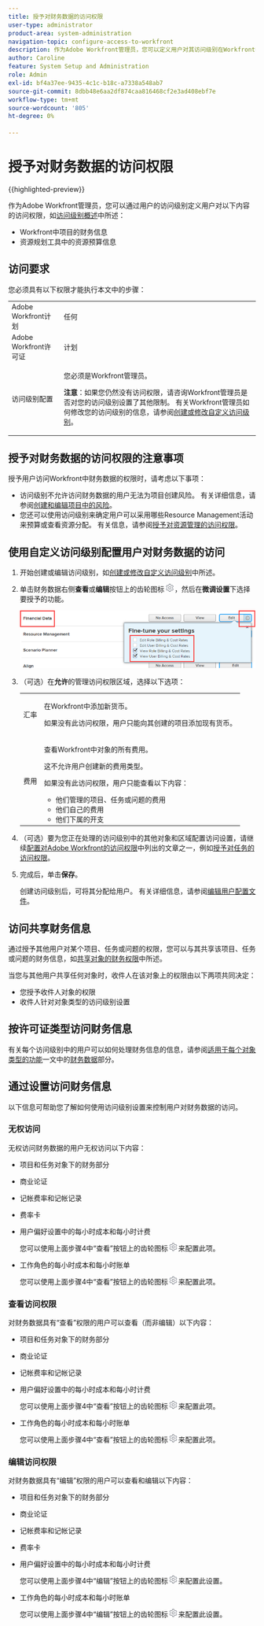```yaml
---
title: 授予对财务数据的访问权限
user-type: administrator
product-area: system-administration
navigation-topic: configure-access-to-workfront
description: 作为Adobe Workfront管理员，您可以定义用户对其访问级别在Workfront中访问财务数据的权限。
author: Caroline
feature: System Setup and Administration
role: Admin
exl-id: bf4a37ee-9435-4c1c-b18c-a7338a548ab7
source-git-commit: 8dbb48e6aa2df874caa816468cf2e3ad408ebf7e
workflow-type: tm+mt
source-wordcount: '805'
ht-degree: 0%

---
```


# 授予对财务数据的访问权限

{{highlighted-preview}}

作为Adobe Workfront管理员，您可以通过用户的访问级别定义用户对以下内容的访问权限，如[访问级别概述](../../../administration-and-setup/add-users/access-levels-and-object-permissions/access-levels-overview.md)中所述：

* Workfront中项目的财务信息
* 资源规划工具中的资源预算信息

## 访问要求

您必须具有以下权限才能执行本文中的步骤：

<table style="table-layout:auto"> 
 <col> 
 <col> 
 <tbody> 
  <tr> 
   <td role="rowheader">Adobe Workfront计划</td> 
   <td>任何</td> 
  </tr> 
  <tr> 
   <td role="rowheader">Adobe Workfront许可证</td> 
   <td>计划</td> 
  </tr> 
  <tr> 
   <td role="rowheader">访问级别配置</td> 
   <td> <p>您必须是Workfront管理员。</p> <p><b>注意</b>：如果您仍然没有访问权限，请咨询Workfront管理员是否对您的访问级别设置了其他限制。 有关Workfront管理员如何修改您的访问级别的信息，请参阅<a href="../../../administration-and-setup/add-users/configure-and-grant-access/create-modify-access-levels.md" class="MCXref xref" data-mc-variable-override="">创建或修改自定义访问级别</a>。</p> </td> 
  </tr> 
 </tbody> 
</table>

## 授予对财务数据的访问权限的注意事项

授予用户访问Workfront中财务数据的权限时，请考虑以下事项：

* 访问级别不允许访问财务数据的用户无法为项目创建风险。 有关详细信息，请参阅[创建和编辑项目中的风险](../../../manage-work/projects/define-a-business-case/create-edit-risks-on-projects.md)。
* 您还可以使用访问级别来确定用户可以采用哪些Resource Management活动来预算或查看资源分配。 有关信息，请参阅[授予对资源管理的访问权限](../../../administration-and-setup/add-users/configure-and-grant-access/grant-access-resource-management.md)。

## 使用自定义访问级别配置用户对财务数据的访问

1. 开始创建或编辑访问级别，如[创建或修改自定义访问级别](../../../administration-and-setup/add-users/configure-and-grant-access/create-modify-access-levels.md)中所述。
1. 单击财务数据右侧&#x200B;**查看**&#x200B;或&#x200B;**编辑**&#x200B;按钮上的齿轮图标![](assets/gear-icon-settings.png)，然后在&#x200B;**微调设置**&#x200B;下选择要授予的功能。

   ![](assets/financial-data-fine-tune-nwe.png)

1. （可选）在&#x200B;**允许**&#x200B;的管理访问权限区域，选择以下选项：

   <table style="table-layout:auto"> 
    <col> 
    <col> 
    <tbody> 
     <tr> 
      <td role="rowheader">汇率</td> 
      <td> <p>在Workfront中添加新货币。</p> <p>如果没有此访问权限，用户只能向其创建的项目添加现有货币。</p> </td> 
     </tr> 
     <tr> 
      <td role="rowheader">费用</td> 
      <td> <p>查看Workfront中对象的所有费用。</p> <p>这不允许用户创建新的费用类型。</p> <p>如果没有此访问权限，用户只能查看以下内容：</p> 
       <ul> 
        <li>他们管理的项目、任务或问题的费用</li> 
        <li>他们自己的费用</li> 
        <li>他们下属的开支</li> 
       </ul> </td> 
     </tr> 
    </tbody> 
   </table>

1. （可选）要为您正在处理的访问级别中的其他对象和区域配置访问设置，请继续[配置对Adobe Workfront的访问权限](../../../administration-and-setup/add-users/configure-and-grant-access/configure-access.md)中列出的文章之一，例如[授予对任务的访问权限](../../../administration-and-setup/add-users/configure-and-grant-access/grant-access-tasks.md)。
1. 完成后，单击&#x200B;**保存**。

   创建访问级别后，可将其分配给用户。 有关详细信息，请参阅[编辑用户配置文件](../../../administration-and-setup/add-users/create-and-manage-users/edit-a-users-profile.md)。

## 访问共享财务信息

通过授予其他用户对某个项目、任务或问题的权限，您可以与其共享该项目、任务或问题的财务信息，如[共享对象的财务权限](../../../workfront-basics/grant-and-request-access-to-objects/share-financial-permissions-object.md)中所述。

<!--
If you make changes here, make them also in the "Grant access to" articles where this snippet had to be converted to text:
* reports, dashboards, and calendars
* financial data
* issue
-->

当您与其他用户共享任何对象时，收件人在该对象上的权限由以下两项共同决定：

* 您授予收件人对象的权限
* 收件人针对对象类型的访问级别设置

## 按许可证类型访问财务信息

有关每个访问级别中的用户可以如何处理财务信息的信息，请参阅[适用于每个对象类型的功能](../../../administration-and-setup/add-users/access-levels-and-object-permissions/functionality-available-for-each-object-type.md)一文中的[财务数据](../../../administration-and-setup/add-users/access-levels-and-object-permissions/functionality-available-for-each-object-type.md#financia)部分。

## 通过设置访问财务信息

以下信息可帮助您了解如何使用访问级别设置来控制用户对财务数据的访问。

### 无权访问

无权访问财务数据的用户无权访问以下内容：

* 项目和任务对象下的财务部分
* 商业论证
* 记帐费率和记帐记录
* <span class="preview">费率卡</span>
* 用户偏好设置中的每小时成本和每小时计费

  您可以使用上面步骤4中“查看”按钮上的齿轮图标![](assets/gear-icon-settings.png)来配置此项。

* 工作角色的每小时成本和每小时账单

  您可以使用上面步骤4中“查看”按钮上的齿轮图标![](assets/gear-icon-settings.png)来配置此项。

### 查看访问权限

对财务数据具有“查看”权限的用户可以查看（而非编辑）以下内容：

* 项目和任务对象下的财务部分
* 商业论证
* 记帐费率和记帐记录
* 用户偏好设置中的每小时成本和每小时计费

  您可以使用上面步骤4中“查看”按钮上的齿轮图标![](assets/gear-icon-settings.png)来配置此项。

* 工作角色的每小时成本和每小时账单

  您可以使用上面步骤4中“查看”按钮上的齿轮图标![](assets/gear-icon-settings.png)来配置此项。

### 编辑访问权限

对财务数据具有“编辑”权限的用户可以查看和编辑以下内容：

* 项目和任务对象下的财务部分
* 商业论证
* 记帐费率和记帐记录
* <span class="preview">费率卡</span>
* 用户偏好设置中的每小时成本和每小时计费

  您可以使用上面步骤4中“编辑”按钮上的齿轮图标![](assets/gear-icon-settings.png)来配置此设置。

* 工作角色的每小时成本和每小时账单

  您可以使用上面步骤4中“编辑”按钮上的齿轮图标![](assets/gear-icon-settings.png)来配置此设置。
